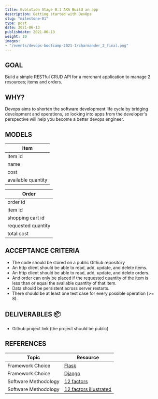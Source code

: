 ```yaml
---
title: Evolution Stage 0.1 AKA Build an app
description: Getting started with DevOps
slug: "milestone-01"
type: post
date: 2021-06-13
publishdate: 2021-06-13
weight: 10
images:
- "/events/devops-bootcamp-2021-1/charmander_2_final.png"
---
```



## GOAL
Build a simple RESTful CRUD API for a merchant application to manage 2 resources; items and orders.

## WHY?
Devops aims to shorten the software development life cycle by bridging development and operations, so looking into apps from the developer's perspective will help you become a better devops engineer.

## MODELS
|Item|
|---|
|item id|
|name|
|cost|
|available quantity|

|Order|
|---|
|order id|
|item id|
|shopping cart id|
|requested quantity|
|total cost|

## ACCEPTANCE CRITERIA
+ The code should be stored on a public Github repository
+ An http client should be able to read, add, update, and delete items.
+ An http client should be able to read, add, update, and delete orders.
+ And order can only be placed if the requested quantity of the item is less than or equal the available quantity of that item.
+ Data should be persistent across server restarts.
+ There should be at least one test case for every possible operation (>= 8).

## DELIVERABLES 📦
+ Github project link (the project should be public)

## REFERENCES
| Topic |  Resource  |
| ----- | ---------- |
|Framework Choice|[Flask](https://flask.palletsprojects.com/en/2.0.x/installation/)|
|Framework Choice|[Django](https://docs.djangoproject.com/en/3.2/intro/tutorial01/)|
|Software Methodology|[12 factors](https://12factor.net/)|
|Software Methodology|[12 factors illustrated](https://www.redhat.com/architect/12-factor-app)|